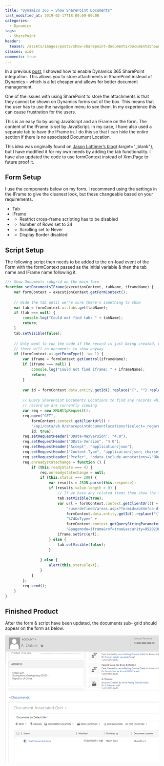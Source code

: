 ```yaml
---
title: "Dynamics 365 – Show SharePoint Documents"
last_modified_at: 2019-02-17T18:00:00-00:00
categories:
  - Dynamics
tags:
  - SharePoint
header:
  teaser: /assets/images/posts/show-sharepoint-documents/DocumentsShown.png
classes: wide
comments: true
---
```


In a previous [post](/dynamics/Dynamics-365-Enable-SharePoint-Document-Management), I showed how to enable Dynamics 365 SharePoint integration. This allows you to store attachments in SharePoint instead of Dynamics – which is a lot cheaper and allows for better document management.

One of the issues with using SharePoint to store the attachments is that they cannot be shown on Dynamics forms out of the box. This means that the user has to use the navigation menu to see them. In my experience this can cause frustration for the users.

This is an easy fix by using JavaScript and an IFrame on the form. The content of the IFrame is set by JavaScript. In my case, I have also used a separate tab to have the IFrame in. I do this so that I can hide the entire section if there is no associated Document Location.

This idea was originally found on [Jason Lattimer’s blog](https://jlattimer.blogspot.com/2017/01/show-sharepoint-documents-on-main-form.html){:target="_blank"}, but I have modified it for my own needs by adding the tab functionality. I have also updated the code to use formContext instead of Xrm.Page to future proof it.

## Form Setup

I use the components below on my form. I recommend using the settings in the IFrame to give the cleanest look, but these changeable based on your requirements.

* Tab
* IFrame
* * Restrict cross-frame scripting has to be disabled
* * Number of Rows set to 34
* * Scrolling set to Never
* * Display Border disabled

## Script Setup

The following script then needs to be added to the on-load event of the Form with the formContext passed as the initial variable & then the tab name and IFrame name following it.

``` javascript
/// Show Documents subgrid on the main form
function setDocumentsIFrame(executionContext, tabName, iframeName) {
    var formContext = executionContext.getFormContext();

    // Hide the tab until we're sure there's something to show
    var tab = formContext.ui.tabs.get(tabName);
    if (tab === null) {
        console.log("Could not find tab: " + tabName);
        return;
    }
    tab.setVisible(false);

    // Only want to run the code if the record is just being created, otherwise
    // there will no documents to show anyway
    if (formContext.ui.getFormType() !== 1) {
        var iframe = formContext.getControl(iframeName);
        if (iframe === null) {
            console.log("Could not find iframe: " + iframeName);
            return;
        }

        var id = formContext.data.entity.getId().replace("{", "").replace("}", "");

        // Query SharePoint Documents Locations to find any records which are related to the 
        // record we are currently viewing
        var req = new XMLHttpRequest();
        req.open("GET",
            formContext.context.getClientUrl() +
            "/api/data/v8.0/sharepointdocumentlocations?$select=_regardingobjectid_value&$filter=_regardingobjectid_value eq " +
            id, true);
        req.setRequestHeader("OData-MaxVersion", "4.0");
        req.setRequestHeader("OData-Version", "4.0");
        req.setRequestHeader("Accept", "application/json");
        req.setRequestHeader("Content-Type", "application/json; charset=utf-8");
        req.setRequestHeader("Prefer", "odata.include-annotations=\"OData.Community.Display.V1.FormattedValue\"");
        req.onreadystatechange = function () {
            if (this.readyState === 4) {
                req.onreadystatechange = null;
                if (this.status === 200) {
                    var results = JSON.parse(this.response);
                    if (results.value.length > 0) {
                        // If we have any related items then show the tab and set the IFrame URL accordingly
                        tab.setVisible(true);
                        var url = formContext.context.getClientUrl() +
                            "/userdefined/areas.aspx?formid=ab44efca-df12-432e-a74a-83de61c3f3e9&inlineEdit=1&navItemName=Documents&oId=%7b" +
                            formContext.data.entity.getId().replace("{", "").replace("}", "") +
                            "%7d&oType=" +
                            formContext.context.getQueryStringParameters().etc +
                            "&pagemode=iframe&rof=true&security=852023&tabSet=areaSPDocuments&theme=Outlook15White";
                        iframe.setSrc(url);
                    } else {
                        tab.setVisible(false);
                    }

                } else {
                    alert(this.statusText);
                }
            }
        };
        req.send();
    }
}
```

## Finished Product

After the form & script have been updated, the documents sub- grid should appear on the form as below.

![Documents showing in sub-grid on the Accounts Main Form](/assets/images/posts/show-sharepoint-documents/DocumentsShown.png)